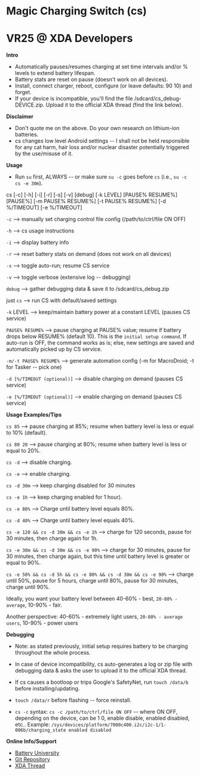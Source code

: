 # Magic Charging Switch (cs)
# VR25 @ XDA Developers


**Intro**
- Automatically pauses/resumes charging at set time intervals and/or % levels to extend battery lifespan.
- Battery stats are reset on pause (doesn't work on all devices).
- Install, connect charger, reboot, configure (or leave defaults: 90 10) and forget.
- If your device is incompatible, you'll find the file /sdcard/cs_debug-DEVICE.zip. Upload it to the official XDA thread (find the link below).


**Disclaimer**
- Don't quote me on the above. Do your own research on lithium-ion batteries.
- cs changes low level Android settings -- I shall not be held responsible for any cat harm, hair loss and/or nuclear disaster potentially triggered by the use/misuse of it.


**Usage**

- Run `su` first, ALWAYS -- or make sure `su -c` goes before `cs` (i.e., `su -c cs -e 30m`).

cs [-c] [-h] [-i] [-r] [-s] [-v] [debug] [-k LEVEL] [PAUSE% RESUME%] [PAUSE%] [-m PAUSE% RESUME%] [-t PAUSE% RESUME%] [-d %/TIMEOUT] [-e %/TIMEOUT]

`-c` --> manually set charging control file config (/path/to/ctrl/file ON OFF)

`-h` --> cs usage instructions

`-i` --> display battery info

`-r` --> reset battery stats on demand (does not work on all devices)

`-s` --> toggle auto-run; resume CS service

`-v` --> toggle verbose (extensive log -- debugging)

`debug` --> gather debugging data & save it to /sdcard/cs_debug.zip

just `cs` --> run CS with default/saved settings

`-k` LEVEL --> keep/maintain battery power at a constant LEVEL (pauses CS service)

`PAUSE% RESUME%` --> pause charging at PAUSE% value; resume if battery drops below RESUME% (default 10). This is the `initial setup command`. If auto-run is OFF, the command works as is; else, new settings are saved and automatically picked up by CS service.

`-m/-t PAUSE% RESUME%` --> generate automation config (-m for MacroDroid; -t for Tasker -- pick one)

`-d [%/TIMEOUT (optional)]` --> disable charging on demand (pauses CS service)

`-e [%/TIMEOUT (optional)]` --> enable charging on demand (pauses CS service)


**Usage Examples/Tips**

`cs 85` --> pause charging at 85%; resume when battery level is less or equal to 10% (default).

`cs 80 20` --> pause charging at 80%; resume when battery level is less or equal to 20%.

`cs -d` --> disable charging.

`cs -e` --> enable charging.

`cs -d 30m` --> keep charging disabled for 30 minutes

`cs -e 1h` --> keep charging enabled for 1 hour).

`cs -e 80%` --> Charge until battery level equals 80%.

`cs -d 40%` --> Charge until battery level equals 40%.

`cs -e 120 && cs -d 30m && cs -e 1h` --> charge for 120 seconds, pause for 30 minutes, then charge again for 1h.

`cs -e 30m && cs -d 30m && cs -e 90%` --> charge for 30 minutes, pause for 30 minutes, then charge again, but this time until battery level is greater or equal to 90%.

`cs -e 50% && cs -d 5h && cs -e 80% && cs -d 30m && cs -e 90%` --> charge until 50%, pause for 5 hours, charge until 80%, pause for 30 minutes, charge until 90%.

Ideally, you want your battery level between 40-60% - best, `20-80% - average`, 10-90% - fair.

Another perspective: 40-60% - extremely light users, `20-80% - average users`, 10-90% - power users


**Debugging**

- Note: as stated previously, initial setup requires battery to be charging throughout the whole process.

- In case of device incompatibility, cs auto-generates a log or zip file with debugging data & asks the user to upload it to the official XDA thread.

- If cs causes a bootloop or trips Google's SafetyNet, run `touch /data/b` before installing/updating.

- `touch /data/r` before flashing -- force reinstall.

- `cs -c` syntax: `cs -c /path/to/ctrl/file ON OFF` -- where ON OFF, depending on the device, can be 1 0, enable disable, enabled disabled, etc.. Example: `/sys/devices/platform/7000c400.i2c/i2c-1/1-006b/charging_state enabled disabled`


**Online Info/Support**
- [Battery University](http://batteryuniversity.com/learn/article/how_to_prolong_lithium_based_batteries)
- [Git Repository](https://github.com/Magisk-Modules-Repo/Magic-Charging-Switch)
- [XDA Thread](https://forum.xda-developers.com/apps/magisk/module-magic-charging-switch-cs-v2017-9-t3668427)
